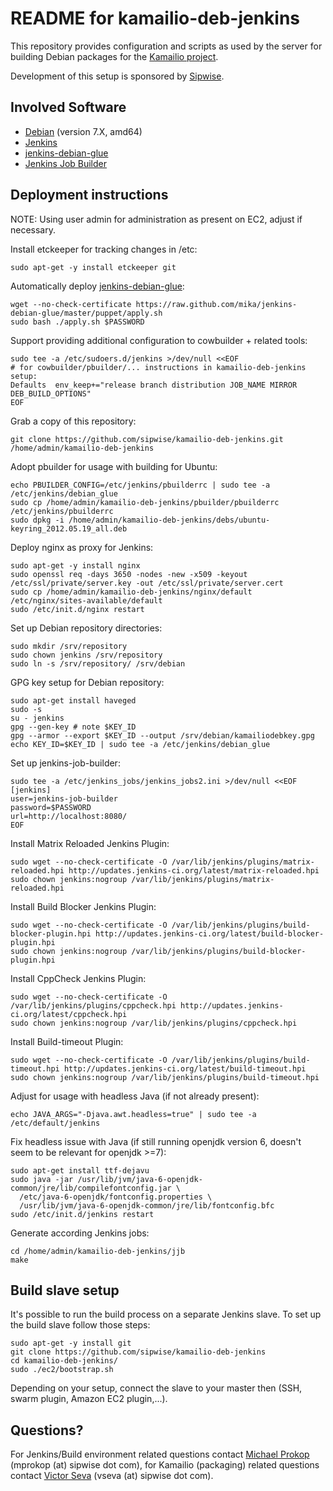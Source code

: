 README for kamailio-deb-jenkins
===============================

This repository provides configuration and scripts as used by the server
for building Debian packages for the [Kamailio project](http://www.kamailio.org/).

Development of this setup is sponsored by [Sipwise](http://www.sipwise.com/).


Involved Software
-----------------

* [Debian](http://www.debian.org/) (version 7.X, amd64)
* [Jenkins](http://jenkins-ci.org/)
* [jenkins-debian-glue](http://jenkins-debian-glue.org/)
* [Jenkins Job Builder](http://ci.openstack.org/jenkins-job-builder/)


Deployment instructions
-----------------------

NOTE: Using user admin for administration as present on EC2, adjust if necessary.

Install etckeeper for tracking changes in /etc:

    sudo apt-get -y install etckeeper git

Automatically deploy [jenkins-debian-glue](http://jenkins-debian-glue.org/):

    wget --no-check-certificate https://raw.github.com/mika/jenkins-debian-glue/master/puppet/apply.sh
    sudo bash ./apply.sh $PASSWORD

Support providing additional configuration to cowbuilder + related tools:

    sudo tee -a /etc/sudoers.d/jenkins >/dev/null <<EOF
    # for cowbuilder/pbuilder/... instructions in kamailio-deb-jenkins setup:
    Defaults  env_keep+="release branch distribution JOB_NAME MIRROR DEB_BUILD_OPTIONS"
    EOF

Grab a copy of this repository:

    git clone https://github.com/sipwise/kamailio-deb-jenkins.git /home/admin/kamailio-deb-jenkins

Adopt pbuilder for usage with building for Ubuntu:

    echo PBUILDER_CONFIG=/etc/jenkins/pbuilderrc | sudo tee -a /etc/jenkins/debian_glue
    sudo cp /home/admin/kamailio-deb-jenkins/pbuilder/pbuilderrc /etc/jenkins/pbuilderrc
    sudo dpkg -i /home/admin/kamailio-deb-jenkins/debs/ubuntu-keyring_2012.05.19_all.deb

Deploy nginx as proxy for Jenkins:

    sudo apt-get -y install nginx
    sudo openssl req -days 3650 -nodes -new -x509 -keyout /etc/ssl/private/server.key -out /etc/ssl/private/server.cert
    sudo cp /home/admin/kamailio-deb-jenkins/nginx/default /etc/nginx/sites-available/default
    sudo /etc/init.d/nginx restart

Set up Debian repository directories:

    sudo mkdir /srv/repository
    sudo chown jenkins /srv/repository
    sudo ln -s /srv/repository/ /srv/debian

GPG key setup for Debian repository:

    sudo apt-get install haveged
    sudo -s
    su - jenkins
    gpg --gen-key # note $KEY_ID
    gpg --armor --export $KEY_ID --output /srv/debian/kamailiodebkey.gpg
    echo KEY_ID=$KEY_ID | sudo tee -a /etc/jenkins/debian_glue

Set up jenkins-job-builder:

    sudo tee -a /etc/jenkins_jobs/jenkins_jobs2.ini >/dev/null <<EOF
    [jenkins]
    user=jenkins-job-builder
    password=$PASSWORD
    url=http://localhost:8080/
    EOF

Install Matrix Reloaded Jenkins Plugin:

    sudo wget --no-check-certificate -O /var/lib/jenkins/plugins/matrix-reloaded.hpi http://updates.jenkins-ci.org/latest/matrix-reloaded.hpi
    sudo chown jenkins:nogroup /var/lib/jenkins/plugins/matrix-reloaded.hpi

Install Build Blocker Jenkins Plugin:

    sudo wget --no-check-certificate -O /var/lib/jenkins/plugins/build-blocker-plugin.hpi http://updates.jenkins-ci.org/latest/build-blocker-plugin.hpi
    sudo chown jenkins:nogroup /var/lib/jenkins/plugins/build-blocker-plugin.hpi

Install CppCheck Jenkins Plugin:

    sudo wget --no-check-certificate -O /var/lib/jenkins/plugins/cppcheck.hpi http://updates.jenkins-ci.org/latest/cppcheck.hpi
    sudo chown jenkins:nogroup /var/lib/jenkins/plugins/cppcheck.hpi

Install Build-timeout Plugin:

    sudo wget --no-check-certificate -O /var/lib/jenkins/plugins/build-timeout.hpi http://updates.jenkins-ci.org/latest/build-timeout.hpi
    sudo chown jenkins:nogroup /var/lib/jenkins/plugins/build-timeout.hpi

Adjust for usage with headless Java (if not already present):

    echo JAVA_ARGS="-Djava.awt.headless=true" | sudo tee -a /etc/default/jenkins

Fix headless issue with Java (if still running openjdk version 6, doesn't seem to be relevant for openjdk >=7):

    sudo apt-get install ttf-dejavu
    sudo java -jar /usr/lib/jvm/java-6-openjdk-common/jre/lib/compilefontconfig.jar \
      /etc/java-6-openjdk/fontconfig.properties \
      /usr/lib/jvm/java-6-openjdk-common/jre/lib/fontconfig.bfc
    sudo /etc/init.d/jenkins restart

Generate according Jenkins jobs:

    cd /home/admin/kamailio-deb-jenkins/jjb
    make

Build slave setup
-----------------

It's possible to run the build process on a separate Jenkins slave.
To set up the build slave follow those steps:

    sudo apt-get -y install git
    git clone https://github.com/sipwise/kamailio-deb-jenkins
    cd kamailio-deb-jenkins/
    sudo ./ec2/bootstrap.sh

Depending on your setup, connect the slave to your master then (SSH, swarm plugin, Amazon EC2 plugin,...).

Questions?
----------

For Jenkins/Build environment related questions contact [Michael Prokop](https://github.com/mika/) (mprokop (at) sipwise dot com),
for Kamailio (packaging) related questions contact [Victor Seva](https://github.com/linuxmaniac/) (vseva (at) sipwise dot com).
